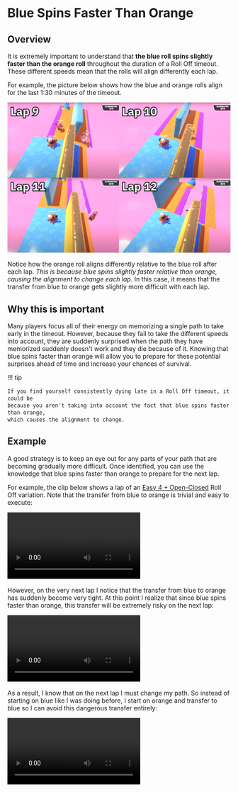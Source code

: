 # Blue Spins Faster Than Orange

## Overview

It is extremely important to understand that **the blue roll spins slightly faster than the orange roll** throughout the duration of a Roll Off timeout. These different speeds mean that the rolls will align differently each lap.

For example, the picture below shows how the blue and orange rolls align for the last 1:30 minutes of the timeout.

![Roll speed for last 4 laps](../images/getting-started/blue-spins-faster-than-orange/roll-speed-per-lap.jpg)

Notice how the orange roll aligns differently relative to the blue roll after each lap. *This is because blue spins slightly faster relative than orange, causing the alignment to change each lap.* In this case, it means that the transfer from blue to orange gets slightly more difficult with each lap.

## Why this is important

Many players focus all of their energy on memorizing a single path to take early in the timeout. However, because they fail to take the different speeds into account, they are suddenly surprised when the path they have memorized suddenly doesn't work and they die because of it. Knowing that blue spins faster than orange will allow you to prepare for these potential surprises ahead of time and increase your chances of survival.

!!! tip

    If you find yourself consistently dying late in a Roll Off timeout, it could be
    because you aren't taking into account the fact that blue spins faster than orange,
    which causes the alignment to change.

## Example

A good strategy is to keep an eye out for any parts of your path that are becoming gradually more difficult. Once identified, you can use the knowledge that blue spins faster than orange to prepare for the next lap.

For example, the clip below shows a lap of an [Easy 4 + Open-Closed](../variations/easy-4-open-closed.md) Roll Off variation. Note that the transfer from blue to orange is trivial and easy to execute:

<video controls>
  <source src="../../images/getting-started/blue-spins-faster-than-orange/easy-4-open-closed-lap7.mp4" type="video/mp4">
</video>

However, on the very next lap I notice that the transfer from blue to orange has suddenly become very tight. At this point I realize that since blue spins faster than orange, this transfer will be extremely risky on the next lap:

<video controls>
  <source src="../../images/getting-started/blue-spins-faster-than-orange/easy-4-open-closed-lap8.mp4" type="video/mp4">
</video>

As a result, I know that on the next lap I must change my path. So instead of starting on blue like I was doing before, I start on orange and transfer to blue so I can avoid this dangerous transfer entirely:

<video controls>
  <source src="../../images/getting-started/blue-spins-faster-than-orange/easy-4-open-closed-lap9.mp4" type="video/mp4">
</video>
